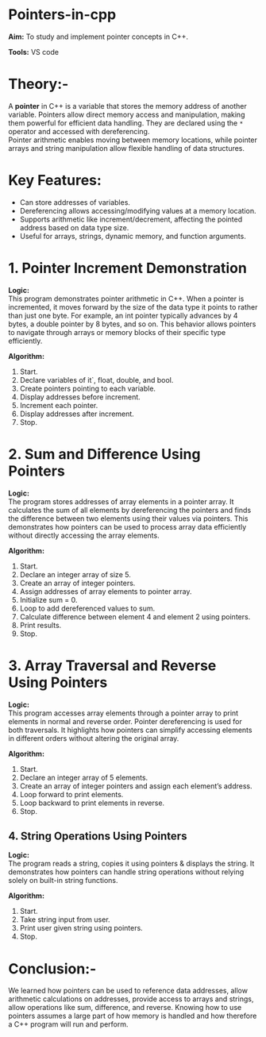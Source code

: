 # Pointers-in-cpp

**Aim:** To study and implement pointer concepts in C++.

**Tools:** VS code              

# Theory:-

A **pointer** in C++ is a variable that stores the memory address of another variable. Pointers allow direct memory access and manipulation, making them powerful for efficient data handling. They are declared using the `*` operator and accessed with dereferencing.  
Pointer arithmetic enables moving between memory locations, while pointer arrays and string manipulation allow flexible handling of data structures.

# Key Features:
- Can store addresses of variables.
- Dereferencing allows accessing/modifying values at a memory location.
- Supports arithmetic like increment/decrement, affecting the pointed address based on data type size.
- Useful for arrays, strings, dynamic memory, and function arguments.


# 1. Pointer Increment Demonstration
**Logic:**  
This program demonstrates pointer arithmetic in C++. When a pointer is incremented, it moves forward by the size of the data type it points to rather than just one byte. For example, an int pointer typically advances by 4 bytes, a double pointer by 8 bytes, and so on. This behavior allows pointers to navigate through arrays or memory blocks of their specific type efficiently.

**Algorithm:**
1. Start.  
2. Declare variables of it`, float, double, and bool.  
3. Create pointers pointing to each variable.  
4. Display addresses before increment.  
5. Increment each pointer.  
6. Display addresses after increment.  
7. Stop.  


# 2. Sum and Difference Using Pointers
**Logic:**  
The program stores addresses of array elements in a pointer array. It calculates the sum of all elements by dereferencing the pointers and finds the difference between two elements using their values via pointers. This demonstrates how pointers can be used to process array data efficiently without directly accessing the array elements.

**Algorithm:**
1. Start.  
2. Declare an integer array of size 5.  
3. Create an array of integer pointers.  
4. Assign addresses of array elements to pointer array.  
5. Initialize sum = 0.  
6. Loop to add dereferenced values to sum.  
7. Calculate difference between element 4 and element 2 using pointers.  
8. Print results.  
9. Stop.  


# 3. Array Traversal and Reverse Using Pointers
**Logic:**  
This program accesses array elements through a pointer array to print elements in normal and reverse order. Pointer dereferencing is used for both traversals. It highlights how pointers can simplify accessing elements in different orders without altering the original array.

**Algorithm:**
1. Start.  
2. Declare an integer array of 5 elements.  
3. Create an array of integer pointers and assign each element’s address.  
4. Loop forward to print elements.  
5. Loop backward to print elements in reverse.  
6. Stop.  


## 4. String Operations Using Pointers
**Logic:**  
The program reads a string, copies it using pointers & displays the string. It demonstrates how pointers can handle string operations without relying solely on built-in string functions.

**Algorithm:**
1. Start.  
2. Take string input from user.  
3. Print user given string using pointers. 
4. Stop.
   
# Conclusion:-
We learned how pointers can be used to reference data addresses, allow arithmetic calculations on addresses, provide access to arrays and strings, allow operations like sum, difference, and reverse. Knowing how to use pointers assumes a large part of how memory is handled and how therefore a C++ program will run and perform.
